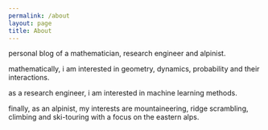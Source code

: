 ```yaml
---
permalink: /about
layout: page
title: About
---
```


personal blog of a mathematician, research engineer and alpinist.

mathematically, i am interested in geometry, dynamics, probability and their interactions.

as a research engineer, i am interested in machine learning methods.

finally, as an alpinist, my interests are mountaineering, ridge scrambling, climbing and ski-touring with a focus on the eastern alps.

